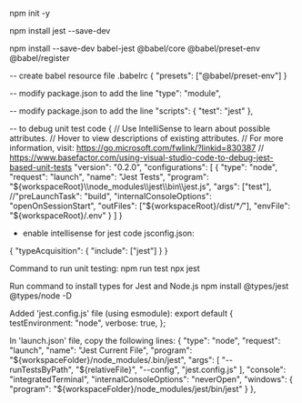 npm init -y

npm install jest --save-dev

npm install --save-dev babel-jest @babel/core @babel/preset-env @babel/register

-- create babel resource file .babelrc
{
"presets": ["@babel/preset-env"]
}

-- modify package.json to add the line
"type": "module",

-- modify package.json to add the line
"scripts": {
"test": "jest"
},

-- to debug unit test code
{
// Use IntelliSense to learn about possible attributes.
// Hover to view descriptions of existing attributes.
// For more information, visit: https://go.microsoft.com/fwlink/?linkid=830387
// https://www.basefactor.com/using-visual-studio-code-to-debug-jest-based-unit-tests
"version": "0.2.0",
"configurations": [
{
"type": "node",
"request": "launch",
"name": "Jest Tests",
"program": "${workspaceRoot}\\node_modules\\jest\\bin\\jest.js",
      "args": ["test"],
      //"preLaunchTask": "build",
      "internalConsoleOptions": "openOnSessionStart",
      "outFiles": ["${workspaceRoot}/dist/\*_/_"],
"envFile": "${workspaceRoot}/.env"
}
]
}

- enable intellisense for jest code
  jsconfig.json:

{
"typeAcquisition": {
"include": ["jest"]
}
}

Command to run unit testing:
npm run test
npx jest

Run command to install types for Jest and Node.js
npm install @types/jest @types/node -D

Added 'jest.config.js' file (using esmodule):
export default {
testEnvironment: "node",
verbose: true,
};

In 'launch.json' file, copy the following lines:
{
"type": "node",
"request": "launch",
"name": "Jest Current File",
"program": "${workspaceFolder}/node_modules/.bin/jest",
      "args": [
        "--runTestsByPath",
        "${relativeFile}",
"--config",
"jest.config.js"
],
"console": "integratedTerminal",
"internalConsoleOptions": "neverOpen",
"windows": {
"program": "${workspaceFolder}/node_modules/jest/bin/jest"
}
},
